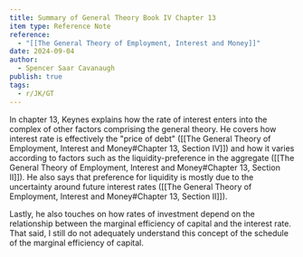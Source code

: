 ```yaml
---
title: Summary of General Theory Book IV Chapter 13
item type: Reference Note
reference:
  - "[[The General Theory of Employment, Interest and Money]]"
date: 2024-09-04
author:
  - Spencer Saar Cavanaugh
publish: true
tags:
  - r/JK/GT
---
```

In chapter 13, Keynes explains how the rate of interest enters into the complex of other factors comprising the general theory. He covers how interest rate is effectively the "price of debt" ([[The General Theory of Employment, Interest and Money#Chapter 13, Section IV]]) and how it varies according to factors such as the liquidity-preference in the aggregate ([[The General Theory of Employment, Interest and Money#Chapter 13, Section II]]). He also says that preference for liquidity is mostly due to the uncertainty around future interest rates ([[The General Theory of Employment, Interest and Money#Chapter 13, Section II]]). 

Lastly, he also touches on how rates of investment depend on the relationship between the marginal efficiency of capital and the interest rate. That said, I still do not adequately understand this concept of the schedule of the marginal efficiency of capital.